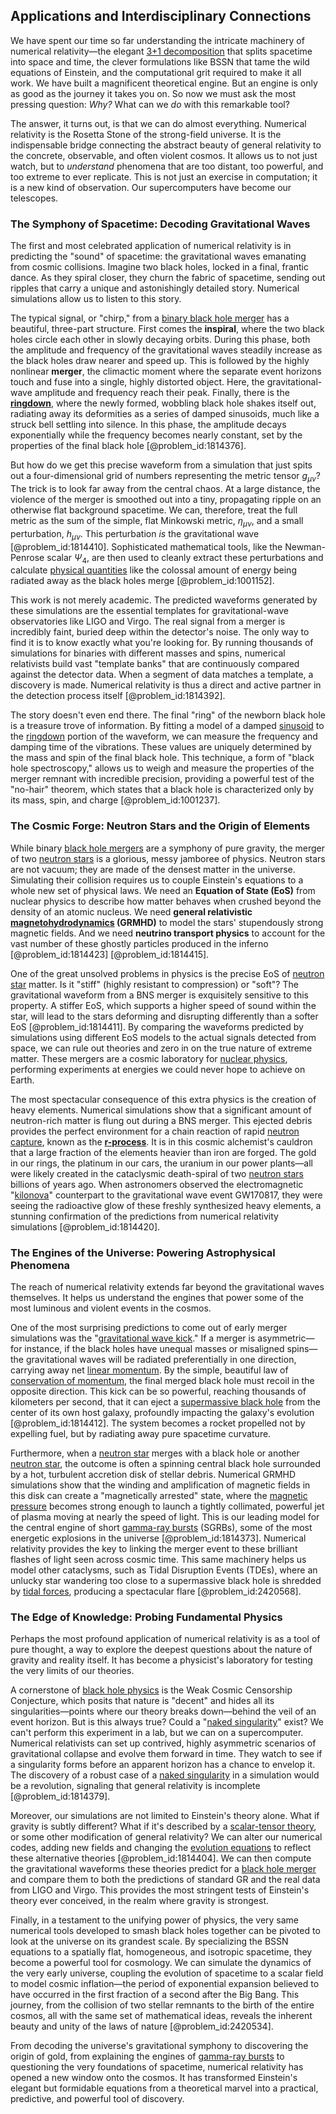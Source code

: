 ## Applications and Interdisciplinary Connections

We have spent our time so far understanding the intricate machinery of numerical relativity—the elegant [3+1 decomposition](@article_id:139835) that splits spacetime into space and time, the clever formulations like BSSN that tame the wild equations of Einstein, and the computational grit required to make it all work. We have built a magnificent theoretical engine. But an engine is only as good as the journey it takes you on. So now we must ask the most pressing question: *Why?* What can we *do* with this remarkable tool?

The answer, it turns out, is that we can do almost everything. Numerical relativity is the Rosetta Stone of the strong-field universe. It is the indispensable bridge connecting the abstract beauty of general relativity to the concrete, observable, and often violent cosmos. It allows us to not just watch, but to *understand* phenomena that are too distant, too powerful, and too extreme to ever replicate. This is not just an exercise in computation; it is a new kind of observation. Our supercomputers have become our telescopes.

### The Symphony of Spacetime: Decoding Gravitational Waves

The first and most celebrated application of numerical relativity is in predicting the "sound" of spacetime: the gravitational waves emanating from cosmic collisions. Imagine two black holes, locked in a final, frantic dance. As they spiral closer, they churn the fabric of spacetime, sending out ripples that carry a unique and astonishingly detailed story. Numerical simulations allow us to listen to this story.

The typical signal, or "chirp," from a [binary black hole merger](@article_id:158729) has a beautiful, three-part structure. First comes the **inspiral**, where the two black holes circle each other in slowly decaying orbits. During this phase, both the amplitude and frequency of the gravitational waves steadily increase as the black holes draw nearer and speed up. This is followed by the highly nonlinear **merger**, the climactic moment where the separate event horizons touch and fuse into a single, highly distorted object. Here, the gravitational-wave amplitude and frequency reach their peak. Finally, there is the **[ringdown](@article_id:261011)**, where the newly formed, wobbling black hole shakes itself out, radiating away its deformities as a series of damped sinusoids, much like a struck bell settling into silence. In this phase, the amplitude decays exponentially while the frequency becomes nearly constant, set by the properties of the final black hole [@problem_id:1814376].

But how do we get this precise waveform from a simulation that just spits out a four-dimensional grid of numbers representing the metric tensor $g_{\mu\nu}$? The trick is to look far away from the central chaos. At a large distance, the violence of the merger is smoothed out into a tiny, propagating ripple on an otherwise flat background spacetime. We can, therefore, treat the full metric as the sum of the simple, flat Minkowski metric, $\eta_{\mu\nu}$, and a small perturbation, $h_{\mu\nu}$. This perturbation *is* the gravitational wave [@problem_id:1814410]. Sophisticated mathematical tools, like the Newman-Penrose scalar $\Psi_4$, are then used to cleanly extract these perturbations and calculate [physical quantities](@article_id:176901) like the colossal amount of energy being radiated away as the black holes merge [@problem_id:1001152].

This work is not merely academic. The predicted waveforms generated by these simulations are the essential templates for gravitational-wave observatories like LIGO and Virgo. The real signal from a merger is incredibly faint, buried deep within the detector's noise. The only way to find it is to know exactly what you're looking for. By running thousands of simulations for binaries with different masses and spins, numerical relativists build vast "template banks" that are continuously compared against the detector data. When a segment of data matches a template, a discovery is made. Numerical relativity is thus a direct and active partner in the detection process itself [@problem_id:1814392].

The story doesn't even end there. The final "ring" of the newborn black hole is a treasure trove of information. By fitting a model of a damped [sinusoid](@article_id:274504) to the [ringdown](@article_id:261011) portion of the waveform, we can measure the frequency and damping time of the vibrations. These values are uniquely determined by the mass and spin of the final black hole. This technique, a form of "black hole spectroscopy," allows us to weigh and measure the properties of the merger remnant with incredible precision, providing a powerful test of the "no-hair" theorem, which states that a black hole is characterized only by its mass, spin, and charge [@problem_id:1001237].

### The Cosmic Forge: Neutron Stars and the Origin of Elements

While binary [black hole mergers](@article_id:159367) are a symphony of pure gravity, the merger of two [neutron stars](@article_id:139189) is a glorious, messy jamboree of physics. Neutron stars are not vacuum; they are made of the densest matter in the universe. Simulating their collision requires us to couple Einstein's equations to a whole new set of physical laws. We need an **Equation of State (EoS)** from nuclear physics to describe how matter behaves when crushed beyond the density of an atomic nucleus. We need **general relativistic [magnetohydrodynamics](@article_id:263780) (GRMHD)** to model the stars' stupendously strong magnetic fields. And we need **neutrino transport physics** to account for the vast number of these ghostly particles produced in the inferno [@problem_id:1814423] [@problem_id:1814415].

One of the great unsolved problems in physics is the precise EoS of [neutron star](@article_id:146765) matter. Is it "stiff" (highly resistant to compression) or "soft"? The gravitational waveform from a BNS merger is exquisitely sensitive to this property. A stiffer EoS, which supports a higher speed of sound within the star, will lead to the stars deforming and disrupting differently than a softer EoS [@problem_id:1814411]. By comparing the waveforms predicted by simulations using different EoS models to the actual signals detected from space, we can rule out theories and zero in on the true nature of extreme matter. These mergers are a cosmic laboratory for [nuclear physics](@article_id:136167), performing experiments at energies we could never hope to achieve on Earth.

The most spectacular consequence of this extra physics is the creation of heavy elements. Numerical simulations show that a significant amount of neutron-rich matter is flung out during a BNS merger. This ejected debris provides the perfect environment for a chain reaction of rapid [neutron capture](@article_id:160544), known as the **[r-process](@article_id:157998)**. It is in this cosmic alchemist's cauldron that a large fraction of the elements heavier than iron are forged. The gold in our rings, the platinum in our cars, the uranium in our power plants—all were likely created in the cataclysmic death-spiral of two [neutron stars](@article_id:139189) billions of years ago. When astronomers observed the electromagnetic "[kilonova](@article_id:158151)" counterpart to the gravitational wave event GW170817, they were seeing the radioactive glow of these freshly synthesized heavy elements, a stunning confirmation of the predictions from numerical relativity simulations [@problem_id:1814420].

### The Engines of the Universe: Powering Astrophysical Phenomena

The reach of numerical relativity extends far beyond the gravitational waves themselves. It helps us understand the engines that power some of the most luminous and violent events in the cosmos.

One of the most surprising predictions to come out of early merger simulations was the "[gravitational wave kick](@article_id:186945)." If a merger is asymmetric—for instance, if the black holes have unequal masses or misaligned spins—the gravitational waves will be radiated preferentially in one direction, carrying away net [linear momentum](@article_id:173973). By the simple, beautiful law of [conservation of momentum](@article_id:160475), the final merged black hole must recoil in the opposite direction. This kick can be so powerful, reaching thousands of kilometers per second, that it can eject a [supermassive black hole](@article_id:159462) from the center of its own host galaxy, profoundly impacting the galaxy's evolution [@problem_id:1814412]. The system becomes a rocket propelled not by expelling fuel, but by radiating away pure spacetime curvature.

Furthermore, when a [neutron star](@article_id:146765) merges with a black hole or another [neutron star](@article_id:146765), the outcome is often a spinning central black hole surrounded by a hot, turbulent accretion disk of stellar debris. Numerical GRMHD simulations show that the winding and amplification of magnetic fields in this disk can create a "magnetically arrested" state, where the [magnetic pressure](@article_id:271919) becomes strong enough to launch a tightly collimated, powerful jet of plasma moving at nearly the speed of light. This is our leading model for the central engine of short [gamma-ray bursts](@article_id:159581) (SGRBs), some of the most energetic explosions in the universe [@problem_id:1814373]. Numerical relativity provides the key to linking the merger event to these brilliant flashes of light seen across cosmic time. This same machinery helps us model other cataclysms, such as Tidal Disruption Events (TDEs), where an unlucky star wandering too close to a supermassive black hole is shredded by [tidal forces](@article_id:158694), producing a spectacular flare [@problem_id:2420568].

### The Edge of Knowledge: Probing Fundamental Physics

Perhaps the most profound application of numerical relativity is as a tool of pure thought, a way to explore the deepest questions about the nature of gravity and reality itself. It has become a physicist's laboratory for testing the very limits of our theories.

A cornerstone of [black hole physics](@article_id:159978) is the Weak Cosmic Censorship Conjecture, which posits that nature is "decent" and hides all its singularities—points where our theory breaks down—behind the veil of an event horizon. But is this always true? Could a "[naked singularity](@article_id:160456)" exist? We can't perform this experiment in a lab, but we can on a supercomputer. Numerical relativists can set up contrived, highly asymmetric scenarios of gravitational collapse and evolve them forward in time. They watch to see if a singularity forms before an apparent horizon has a chance to envelop it. The discovery of a robust case of a [naked singularity](@article_id:160456) in a simulation would be a revolution, signaling that general relativity is incomplete [@problem_id:1814379].

Moreover, our simulations are not limited to Einstein's theory alone. What if gravity is subtly different? What if it's described by a [scalar-tensor theory](@article_id:161367), or some other modification of general relativity? We can alter our numerical codes, adding new fields and changing the [evolution equations](@article_id:267643) to reflect these alternative theories [@problem_id:1814404]. We can then compute the gravitational waveforms these theories predict for a [black hole merger](@article_id:146154) and compare them to both the predictions of standard GR and the real data from LIGO and Virgo. This provides the most stringent tests of Einstein's theory ever conceived, in the realm where gravity is strongest.

Finally, in a testament to the unifying power of physics, the very same numerical tools developed to smash black holes together can be pivoted to look at the universe on its grandest scale. By specializing the BSSN equations to a spatially flat, homogeneous, and isotropic spacetime, they become a powerful tool for cosmology. We can simulate the dynamics of the very early universe, coupling the evolution of spacetime to a scalar field to model cosmic inflation—the period of exponential expansion believed to have occurred in the first fraction of a second after the Big Bang. This journey, from the collision of two stellar remnants to the birth of the entire cosmos, all with the same set of mathematical ideas, reveals the inherent beauty and unity of the laws of nature [@problem_id:2420534].

From decoding the universe's gravitational symphony to discovering the origin of gold, from explaining the engines of [gamma-ray bursts](@article_id:159581) to questioning the very foundations of spacetime, numerical relativity has opened a new window onto the cosmos. It has transformed Einstein's elegant but formidable equations from a theoretical marvel into a practical, predictive, and powerful tool of discovery.